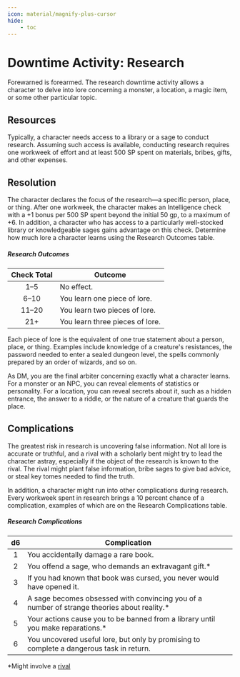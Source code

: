 ```yaml
---
icon: material/magnify-plus-cursor
hide:
    - toc
---
```


# Downtime Activity: Research

Forewarned is forearmed. The research downtime activity allows a character to delve into lore concerning a monster, a location, a magic item, or some other particular topic.

## Resources

Typically, a character needs access to a library or a sage to conduct research. Assuming such access is available, conducting research requires one workweek of effort and at least 500 SP spent on materials, bribes, gifts, and other expenses.

## Resolution

The character declares the focus of the research—a specific person, place, or thing. After one workweek, the character makes an Intelligence check with a +1 bonus per 500 SP spent beyond the initial 50 gp, to a maximum of +6. In addition, a character who has access to a particularly well-stocked library or knowledgeable sages gains advantage on this check. Determine how much lore a character learns using the Research Outcomes table.

##### Research Outcomes

| Check Total | Outcome |
|:-:|---|
| 1–5 | No effect. |
| 6–10 | You learn one piece of lore. |
| 11–20 | You learn two pieces of lore. |
| 21+ | You learn three pieces of lore. |

Each piece of lore is the equivalent of one true statement about a person, place, or thing. Examples include knowledge of a creature's resistances, the password needed to enter a sealed dungeon level, the spells commonly prepared by an order of wizards, and so on.

As DM, you are the final arbiter concerning exactly what a character learns. For a monster or an NPC, you can reveal elements of statistics or personality. For a location, you can reveal secrets about it, such as a hidden entrance, the answer to a riddle, or the nature of a creature that guards the place.

## Complications

The greatest risk in research is uncovering false information. Not all lore is accurate or truthful, and a rival with a scholarly bent might try to lead the character astray, especially if the object of the research is known to the rival. The rival might plant false information, bribe sages to give bad advice, or steal key tomes needed to find the truth.

In addition, a character might run into other complications during research. Every workweek spent in research brings a 10 percent chance of a complication, examples of which are on the Research Complications table.

##### Research Complications

| d6 | Complication |
|:-:|---|
| 1 | You accidentally damage a rare book. |
| 2 | You offend a sage, who demands an extravagant gift.* |
| 3 | If you had known that book was cursed, you never would have opened it. |
| 4 | A sage becomes obsessed with convincing you of a number of strange theories about reality.* |
| 5 | Your actions cause you to be banned from a library until you make reparations.* |
| 6 | You uncovered useful lore, but only by promising to complete a dangerous task in return. |

*Might involve a [rival]

[rival]: index.md#rivals